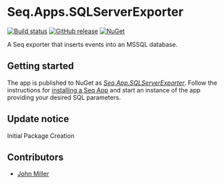 # Seq.Apps.SQLServerExporter

[![Build status](https://ci.appveyor.com/api/projects/status/3i4v2s1haipv6hp3?svg=true)](https://ci.appveyor.com/project/johnmiller86/seq-app-sqlserverexporter)
[![GitHub release](https://img.shields.io/github/release/johnmiller86/Seq.App.SQLServerExporter.svg)](https://github.com/johnmiller86/Seq.App.SQLServerExporter/releases)
[![NuGet](https://img.shields.io/nuget/v/Seq.Apps.SQLServerExporter.svg)](https://www.nuget.org/packages/Seq.App.SQLServerExporter)

A Seq exporter that inserts events into an MSSQL database.

## Getting started

The app is published to NuGet as [_Seq.App.SQLServerExporter_](https://nuget.org/packages/Seq.App.SQLServerExporter). Follow the instructions for [installing a Seq App](https://docs.datalust.co/docs/installing-seq-apps) and start an instance of the app providing your desired SQL parameters.

## Update notice

Initial Package Creation

## Contributors

- [John Miller](https://github.com/johnmiller86)